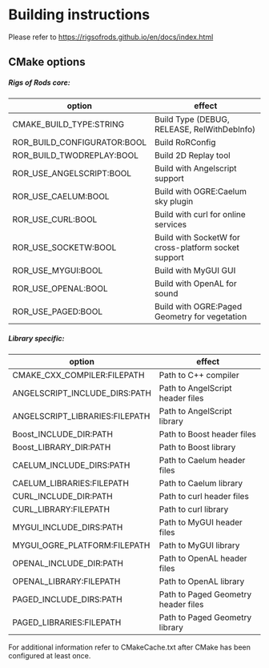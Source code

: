 # Building instructions
Please refer to https://rigsofrods.github.io/en/docs/index.html

## CMake options
##### Rigs of Rods core:  
| option                         | effect                                               |
|--------------------------------|------------------------------------------------------|
| CMAKE_BUILD_TYPE:STRING        | Build Type (DEBUG, RELEASE, RelWithDebInfo)          |
| ROR_BUILD_CONFIGURATOR:BOOL    | Build RoRConfig                                      |
| ROR_BUILD_TWODREPLAY:BOOL      | Build 2D Replay tool                                 |
| ROR_USE_ANGELSCRIPT:BOOL       | Build with Angelscript support                       |
| ROR_USE_CAELUM:BOOL            | Build with OGRE:Caelum sky plugin                    |
| ROR_USE_CURL:BOOL              | Build with curl for online services                  |
| ROR_USE_SOCKETW:BOOL           | Build with SocketW for cross-platform socket support |
| ROR_USE_MYGUI:BOOL             | Build with MyGUI GUI                                 |
| ROR_USE_OPENAL:BOOL            | Build with OpenAL for sound                          |
| ROR_USE_PAGED:BOOL             | Build with OGRE:Paged Geometry for vegetation        |

##### Library specific:  
| option                         | effect                                               |
|--------------------------------|------------------------------------------------------|
| CMAKE_CXX_COMPILER:FILEPATH    | Path to C++ compiler                                 |
| ANGELSCRIPT_INCLUDE_DIRS:PATH  | Path to AngelScript header files                     |
| ANGELSCRIPT_LIBRARIES:FILEPATH | Path to AngelScript library                          |
| Boost_INCLUDE_DIR:PATH         | Path to Boost header files                           |
| Boost_LIBRARY_DIR:PATH         | Path to Boost library                                |
| CAELUM_INCLUDE_DIRS:PATH       | Path to Caelum header files                          |
| CAELUM_LIBRARIES:FILEPATH      | Path to Caelum library                               |
| CURL_INCLUDE_DIR:PATH          | Path to curl header files                            |
| CURL_LIBRARY:FILEPATH          | Path to curl library                                 |
| MYGUI_INCLUDE_DIRS:PATH        | Path to MyGUI header files                           |
| MYGUI_OGRE_PLATFORM:FILEPATH   | Path to MyGUI library                                |
| OPENAL_INCLUDE_DIR:PATH        | Path to OpenAL header files                          |
| OPENAL_LIBRARY:FILEPATH        | Path to OpenAL library                               |
| PAGED_INCLUDE_DIRS:PATH        | Path to Paged Geometry header files                  |
| PAGED_LIBRARIES:FILEPATH       | Path to Paged Geometry library                       |

For additional information refer to CMakeCache.txt after CMake has been configured at least once.
